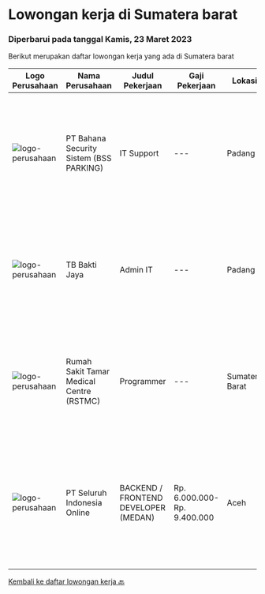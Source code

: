 
  # Lowongan kerja di Sumatera barat

  ### Diperbarui pada tanggal Kamis, 23 Maret 2023

  Berikut merupakan daftar lowongan kerja yang ada di Sumatera barat

  |Logo Perusahaan | Nama Perusahaan | Judul Pekerjaan | Gaji Pekerjaan | Lokasi | Deskripsi | Tanggal diunggah | Pranala |
  | -------------- | --------------- | --------------- | --------- | --------- | -------------- | ------- | ----------- |
  |![logo-perusahaan](https://i.ibb.co/sqvTCh9/112815900-stock-vector-no-image-available-icon-flat-vector.webp)|PT Bahana Security Sistem (BSS PARKING)|IT Support|---|Padang|Kualifikasi:• Pendidikan minimal D3 (Jurusan Mesin/ Elektro/ Sipil/ IT)• Mampu mengoperasikan komputer dan (Ms. Word &amp; Excel)• Menguasai sistem...|Rabu, 22 Maret 2023|https://www.jobstreet.co.id/id/job/it-support-1034859311?token=0~cf4b3b2e-3b12-458b-9d04-cbbd03a50f9d&sectionRank=1&jobId=jobstreet-id-job-1034859311|
|![logo-perusahaan](https://image-service-cdn.seek.com.au/b2f12dc442f47895e0bd92eeffdc0d9b509f4b69/ee4dce1061f3f616224767ad58cb2fc751b8d2dc)|TB Bakti Jaya|Admin IT|---|Padang|Pengalaman di posisi yang sama dari 2 tahun; Pengetahuan tentang berbagai sistem pencarian, dan mampu untuk menggunakannya; Mampu berkomunikasi dengan...|Rabu, 22 Maret 2023|https://www.jobstreet.co.id/id/job/admin-it-1035028157?token=0~cf4b3b2e-3b12-458b-9d04-cbbd03a50f9d&sectionRank=2&jobId=jobstreet-id-job-1035028157|
|![logo-perusahaan](https://i.ibb.co/sqvTCh9/112815900-stock-vector-no-image-available-icon-flat-vector.webp)|Rumah Sakit Tamar Medical Centre (RSTMC)|Programmer|---|Sumatera Barat|Kualifikasi : Pendidikan minimal S1 Sistem Informasi / Teknik informatika Pengalaman minimal 1 tahun di bidang yang relevan (Programming), lebih...|Jumat, 17 Maret 2023|https://www.jobstreet.co.id/id/job/programmer-4266828?token=0~cf4b3b2e-3b12-458b-9d04-cbbd03a50f9d&sectionRank=3&jobId=jobstreet-id-job-4266828|
|![logo-perusahaan](https://image-service-cdn.seek.com.au/c768f0670f8f8212da7de609b6af9d0b2e5134cc/ee4dce1061f3f616224767ad58cb2fc751b8d2dc)|PT Seluruh Indonesia Online|BACKEND / FRONTEND DEVELOPER (MEDAN)|Rp. 6.000.000-Rp. 9.400.000|Aceh|Memiliki pengalaman leadership sebagai Manager sebelumnya.Back End Engineer1. Memiliki pengalaman dalam membangun RESTful APIs2. Menguasai bahasa...|Sabtu, 04 Maret 2023|https://www.jobstreet.co.id/id/job/backend-frontend-developer-medan-4237176?token=0~cf4b3b2e-3b12-458b-9d04-cbbd03a50f9d&sectionRank=4&jobId=jobstreet-id-job-4237176|


  [Kembali ke daftar lowongan kerja 🔙](../README.md#daftar-lowongan-kerja)
  
